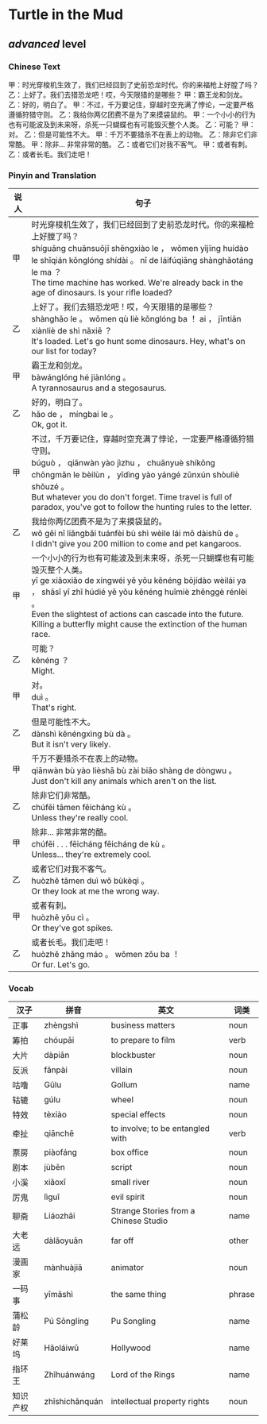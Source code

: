 # Turtle in the Mud
## *advanced* level

### Chinese Text
甲：时光穿梭机生效了，我们已经回到了史前恐龙时代。你的来福枪上好膛了吗？
乙：上好了。我们去猎恐龙吧！哎，今天限猎的是哪些？
甲：霸王龙和剑龙。
乙：好的，明白了。
甲：不过，千万要记住，穿越时空充满了悖论，一定要严格遵循狩猎守则。
乙：我给你两亿团费不是为了来摸袋鼠的。
甲：一个小小的行为也有可能波及到未来呀，杀死一只蝴蝶也有可能毁灭整个人类。
乙：可能？
甲：对。
乙：但是可能性不大。
甲：千万不要猎杀不在表上的动物。
乙：除非它们非常酷。
甲：除非... 非常非常的酷。
乙：或者它们对我不客气。
甲：或者有刺。
乙：或者长毛。我们走吧！

### Pinyin and Translation
|说人|句子|
|----|----|
|甲|时光穿梭机生效了，我们已经回到了史前恐龙时代。你的来福枪上好膛了吗？<br />shíguāng chuānsuōjī shēngxiào le ， wǒmen yǐjīng huídào le shǐqián kǒnglóng shídài 。 nǐ de láifúqiāng shànghǎotáng le ma ？<br />The time machine has worked. We're already back in the age of dinosaurs. Is your rifle loaded?|
|乙|上好了。我们去猎恐龙吧！哎，今天限猎的是哪些？<br />shànghǎo le 。 wǒmen qù liè kǒnglóng ba ！ ai ， jīntiān xiànliè de shì nǎxiē ？<br />It's loaded. Let's go hunt some dinosaurs. Hey, what's on our list for today?|
|甲|霸王龙和剑龙。<br />bàwánglóng hé jiànlóng 。<br />A tyrannosaurus and a stegosaurus.|
|乙|好的，明白了。<br />hǎo de ， míngbai le 。<br />Ok, got it.|
|甲|不过，千万要记住，穿越时空充满了悖论，一定要严格遵循狩猎守则。<br />búguò ， qiānwàn yào jìzhu ， chuānyuè shíkōng chōngmǎn le bèilùn ， yīdìng yào yángé zūnxún shòuliè shǒuzé 。<br />But whatever you do don't forget. Time travel is full of paradox, you've got to follow the hunting rules to the letter.|
|乙|我给你两亿团费不是为了来摸袋鼠的。<br />wǒ gěi nǐ liǎngbǎi tuánfèi bù shì wèile lái mō dàishǔ de 。<br />I didn't give you 200 million to come and pet kangaroos.|
|甲|一个小小的行为也有可能波及到未来呀，杀死一只蝴蝶也有可能毁灭整个人类。<br />yī ge xiǎoxiǎo de xíngwéi yě yǒu kěnéng bōjídào wèilái ya ， shāsǐ yī zhǐ húdié yě yǒu kěnéng huǐmiè zhěnggè rénlèi 。<br />Even the slightest of actions can cascade into the future. Killing a butterfly might cause the extinction of the human race.|
|乙|可能？<br />kěnéng ？<br />Might.|
|甲|对。<br />duì 。<br />That's right.|
|乙|但是可能性不大。<br />dànshì kěnéngxìng bù dà 。<br />But it isn't very likely.|
|甲|千万不要猎杀不在表上的动物。<br />qiānwàn bù yào lièshā bù zài biǎo shàng de dòngwu 。<br />Just don't kill any animals which aren't on the list.|
|乙|除非它们非常酷。<br />chúfēi tāmen fēicháng kù 。<br />Unless they're really cool.|
|甲|除非... 非常非常的酷。<br />chúfēi . . .  fēicháng fēicháng de kù 。<br />Unless... they're extremely cool.|
|乙|或者它们对我不客气。<br />huòzhě tāmen duì wǒ bùkèqì 。<br />Or they look at me the wrong way.|
|甲|或者有刺。<br />huòzhě yǒu cì 。<br />Or they've got spikes.|
|乙|或者长毛。我们走吧！<br />huòzhě zhǎng máo 。 wǒmen zǒu ba ！<br />Or fur. Let's go.|
### Vocab
|汉子|拼音|英文|词类|
|----|----|----|----|
|正事|zhèngshì|business matters|noun|
|筹拍|chóupāi|to prepare to film|verb|
|大片|dàpiān|blockbuster|noun|
|反派|fǎnpài|villain|noun|
|咕噜|Gūlu|Gollum|name|
|轱辘|gúlu|wheel|noun|
|特效|tèxiào|special effects|noun|
|牵扯|qiānchě|to involve; to be entangled with|verb|
|票房|piàofáng|box office|noun|
|剧本|jùběn|script|noun|
|小溪|xiǎoxī|small river|noun|
|厉鬼|lìguǐ|evil spirit|noun|
|聊斋|Liáozhāi|Strange Stories from a Chinese Studio|name|
|大老远|dàlǎoyuǎn|far off|other|
|漫画家|mànhuàjiā|animator|noun|
|一码事|yīmǎshì|the same thing|phrase|
|蒲松龄|Pú Sōnglíng|Pu Songling|name|
|好莱坞|Hǎoláiwū|Hollywood|name|
|指环王|Zhǐhuánwáng|Lord of the Rings|name|
|知识产权|zhīshichǎnquán|intellectual property rights|noun|
